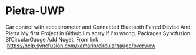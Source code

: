 # Pietra-UWP
Car control with accelerometer and Connected Bluetooth Paired Device 
And Pietra My first Project in Github,I'm sorry if I'm wrong.
Packages Syncfusion SfCircularGauge Add Nuget.
From link :https://help.syncfusion.com/xamarin/circulargauge/overview
